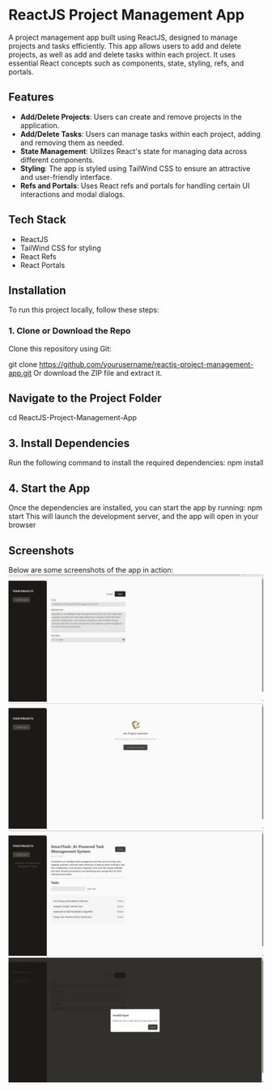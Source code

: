 # ReactJS Project Management App

A project management app built using ReactJS, designed to manage projects and tasks efficiently. This app allows users to add and delete projects, as well as add and delete tasks within each project. It uses essential React concepts such as components, state, styling, refs, and portals.

## Features
- **Add/Delete Projects**: Users can create and remove projects in the application.
- **Add/Delete Tasks**: Users can manage tasks within each project, adding and removing them as needed.
- **State Management**: Utilizes React's state for managing data across different components.
- **Styling**: The app is styled using TailWind CSS to ensure an attractive and user-friendly interface.
- **Refs and Portals**: Uses React refs and portals for handling certain UI interactions and modal dialogs.

## Tech Stack
- ReactJS
- TailWind CSS for styling
- React Refs
- React Portals

## Installation

To run this project locally, follow these steps:

### 1. Clone or Download the Repo

Clone this repository using Git:

git clone https://github.com/yourusername/reactjs-project-management-app.git
Or download the ZIP file and extract it.

##  Navigate to the Project Folder
cd ReactJS-Project-Management-App

## 3. Install Dependencies
Run the following command to install the required dependencies:
npm install

## 4. Start the App
Once the dependencies are installed, you can start the app by running:
npm start
This will launch the development server, and the app will open in your browser


## Screenshots
Below are some screenshots of the app in action:
![Screenshot 1](src/assets/addProject.jpg)
![Screenshot 2](src/assets/NoProject.jpg)
![Screenshot 3](src/assets/Tasks.jpg)
![Screenshot 4](src/assets/validation.jpg)
